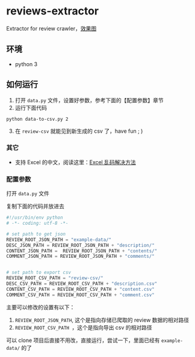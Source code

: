 # reviews-extractor
Extractor for review crawler，[效果图](https://github.com/PoBlue/reviews-extractor/issues/2)

## 环境
- python 3

## 如何运行
1. 打开 `data.py` 文件，设置好参数，参考下面的【配置参数】章节
2. 运行下面代码
```
python data-to-csv.py 2
```
3. 在 `review-csv` 就能见到新生成的 csv 了，have fun ; )

### 其它
- 支持 Excel 的中文，阅读这里：[Excel 乱码解决方法](https://github.com/PoBlue/reviews-extractor/issues/1)

### 配置参数

打开 `data.py` 文件

复制下面的代码并放进去
```python
#!/usr/bin/env python
# -*- coding: utf-8 -*-

# set path to get json
REVIEW_ROOT_JSON_PATH = "example-data/"
DESC_JSON_PATH = REVIEW_ROOT_JSON_PATH + "description/"
CONTENT_JSON_PATH =  REVIEW_ROOT_JSON_PATH + "contents/"
COMMENT_JSON_PATH = REVIEW_ROOT_JSON_PATH + "comments/"


# set path to export csv
REVIEW_ROOT_CSV_PATH = "review-csv/" 
DESC_CSV_PATH = REVIEW_ROOT_CSV_PATH + "description.csv"
CONTENT_CSV_PATH = REVIEW_ROOT_CSV_PATH + "content.csv"
COMMENT_CSV_PATH = REVIEW_ROOT_CSV_PATH + "comment.csv"
```

主要可以修改的设置有以下：
1. `REVIEW_ROOT_JSON_PATH`, 这个是指向存储已爬取的 review 数据的相对路径
2. `REVIEW_ROOT_CSV_PATH `，这个是指向导出 csv 的相对路径

可以 clone 项目后直接不用改，直接运行，尝试一下，里面已经有 `example-data/` 的了

